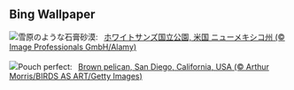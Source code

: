 ## Bing Wallpaper
![](https://www.bing.com/th?id=OHR.WhiteSandsNP_JA-JP9246270172_UHD.jpg&w=1000)雪原のような石膏砂漠:&nbsp;&ensp;[ホワイトサンズ国立公園, 米国 ニューメキシコ州  (© Image Professionals GmbH/Alamy)](https://www.bing.com/th?id=OHR.WhiteSandsNP_JA-JP9246270172_UHD.jpg)
<br><br/>
![](https://www.bing.com/th?id=OHR.PelicanPortrait_EN-GB7053317345_UHD.jpg&w=1000)Pouch perfect:&nbsp;&ensp;[Brown pelican, San Diego, California, USA (© Arthur Morris/BIRDS AS ART/Getty Images)](https://www.bing.com/th?id=OHR.PelicanPortrait_EN-GB7053317345_UHD.jpg)
<br><br/>
